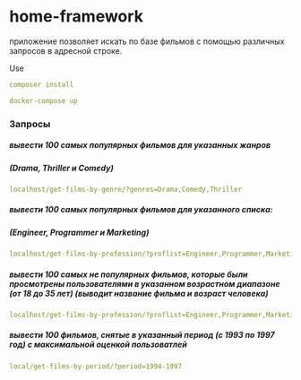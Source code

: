 home-framework
==============
приложение позволяет искать по базе фильмов с помощью различных запросов в адресной строке.

Use

```yaml
composer install
```


```yaml
docker-compose up
```
### Запросы
##### вывести 100 самых популярных фильмов для указанных жанров
##### (Drama, Thriller и Comedy)
```yaml
localhost/get-films-by-genre/?genres=Drama,Comedy,Thriller 
```
##### вывести 100 самых популярных фильмов для указанного списка:
##### (Engineer, Programmer и Marketing)
```yaml
localhost/get-films-by-profession/?proflist=Engineer,Programmer,Marketing
```
##### вывести 100 самых не популярных фильмов, которые были просмотрены пользователями в указанном возрастном диапазоне (от 18 до 35 лет) (выводит название фильма и возраст человека)
```yaml
localhost/get-films-by-profession/?proflist=Engineer,Programmer,Marketing
```
##### вывести 100 фильмов, снятые в указанный период (c 1993 по 1997 год) с максимальной оценкой пользоватлей
```yaml
local/get-films-by-period/?period=1994-1997
```
